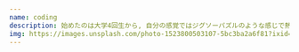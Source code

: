 ```yaml
---
name: coding
description: 始めたのは大学4回生から, 自分の感覚ではジグソーパズルのような感じで熱中すると一生やってられるくらい夢中になれます。
img: https://images.unsplash.com/photo-1523800503107-5bc3ba2a6f81?ixid=MXwxMjA3fDB8MHxwaG90by1wYWdlfHx8fGVufDB8fHw%3D&ixlib=rb-1.2.1&auto=format&fit=crop&w=1000&q=80
---
```

